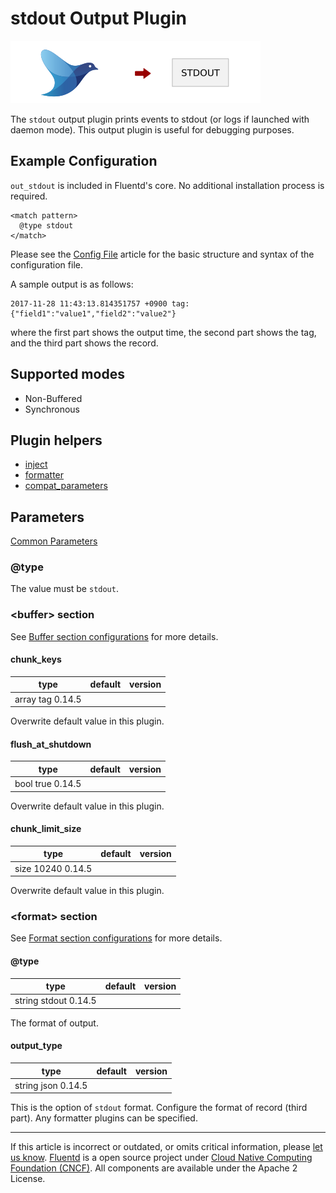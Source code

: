 # stdout Output Plugin

![](/images/plugins/output/stdout.png)

The `stdout` output plugin prints events to stdout (or logs if launched
with daemon mode). This output plugin is useful for debugging purposes.


## Example Configuration

`out_stdout` is included in Fluentd's core. No additional installation
process is required.

``` {.CodeRay}
<match pattern>
  @type stdout
</match>
```

Please see the [Config File](/configuration/config-file.md) article for the basic
structure and syntax of the configuration file.

A sample output is as follows:

``` {.CodeRay}
2017-11-28 11:43:13.814351757 +0900 tag: {"field1":"value1","field2":"value2"}
```

where the first part shows the output time, the second part shows the
tag, and the third part shows the record.


## Supported modes

-   Non-Buffered
-   Synchronous


## Plugin helpers

-   [inject](/articles/api-plugin-helper-inject.md)
-   [formatter](/articles/api-plugin-helper-formatter.md)
-   [compat\_parameters](/articles/api-plugin-helper-compat_parameters.md)


## Parameters

[Common Parameters](/configuration/plugin-common-parameters.md)

### @type

The value must be `stdout`.

### &lt;buffer&gt; section

See [Buffer section configurations](/configuration/buffer-section.md) for more details.

#### chunk\_keys

|	   type |   default |  version	|
|-------|---------|---------|
|	   array     tag     0.14.5

Overwrite default value in this plugin.

#### flush\_at\_shutdown

|	   type |  default |  version	|
|------|---------|---------|
|	   bool    true     0.14.5

Overwrite default value in this plugin.

#### chunk\_limit\_size

|	   type |  default |  version	|
|------|---------|---------|
|	   size    10240    0.14.5

Overwrite default value in this plugin.


### &lt;format&gt; section

See [Format section configurations](/configuration/format-section.md) for more details.

#### @type

|	    type |   default |  version	|
|--------|---------|---------|
|	   string   stdout    0.14.5

The format of output.

#### output\_type

|	    type |   default |  version	|
|--------|---------|---------|
|	   string    json     0.14.5

This is the option of `stdout` format. Configure the format of record
(third part). Any formatter plugins can be specified.


------------------------------------------------------------------------

If this article is incorrect or outdated, or omits critical information, please [let us know](https://github.com/fluent/fluentd-docs/issues?state=open).
[Fluentd](http://www.fluentd.org/) is a open source project under [Cloud Native Computing Foundation (CNCF)](https://cncf.io/). All components are available under the Apache 2 License.
